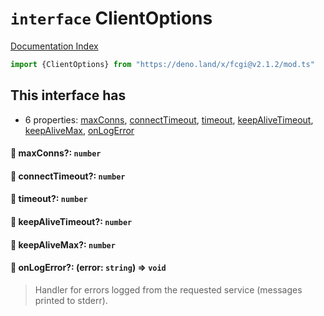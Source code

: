 # `interface` ClientOptions

[Documentation Index](../README.md)

```ts
import {ClientOptions} from "https://deno.land/x/fcgi@v2.1.2/mod.ts"
```

## This interface has

- 6 properties:
[maxConns](#-maxconns-number),
[connectTimeout](#-connecttimeout-number),
[timeout](#-timeout-number),
[keepAliveTimeout](#-keepalivetimeout-number),
[keepAliveMax](#-keepalivemax-number),
[onLogError](#-onlogerror-error-string--void)


#### 📄 maxConns?: `number`



#### 📄 connectTimeout?: `number`



#### 📄 timeout?: `number`



#### 📄 keepAliveTimeout?: `number`



#### 📄 keepAliveMax?: `number`



#### 📄 onLogError?: (error: `string`) => `void`

> Handler for errors logged from the requested service (messages printed to stderr).




